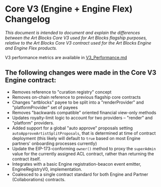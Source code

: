# Core V3 (Engine + Engine Flex) Changelog

_This document is intended to document and explain the differences between the Art Blocks Core V3 used for Art Blocks flagship purposes, relative to the Art Blocks Core V3 contract used for the Art Blocks Engine and Engine Flex products._

V3 performance metrics are available in [V3_Performance.md](V3_Performance.md)

## The following changes were made in the Core V3 Engine contract:

- Removes reference to "curation registry" concept
- Removes on-chain reference to previous flagship core contracts
- Changes "artblocks" payee to be split into a "renderProvider" and "platformProvider" set of payees
- Removes "backwards compatible" oriented financial view-only methods
- Updates royalty-limit logic to account for two providers – "render" and "platform" providers.
- Added support for a global "auto approve" proposals setting `autoApproveArtistSplitProposals`, that is determined at time of contract deployment (this likely will default to `true` based on most Engine partners' onboarding processes currently)
- Update the EIP-173-conforming `owner()` method to proxy the `superAdmin` value for the currently assigned ACL contract, rather than returning the contract itself.
- Integrates with a basic Engine registration-beacon event emitter, EngineRegistryV0, implementation.
- Coalesced to a single contract standard for both Engine and Partner (Collaborations) contracts.